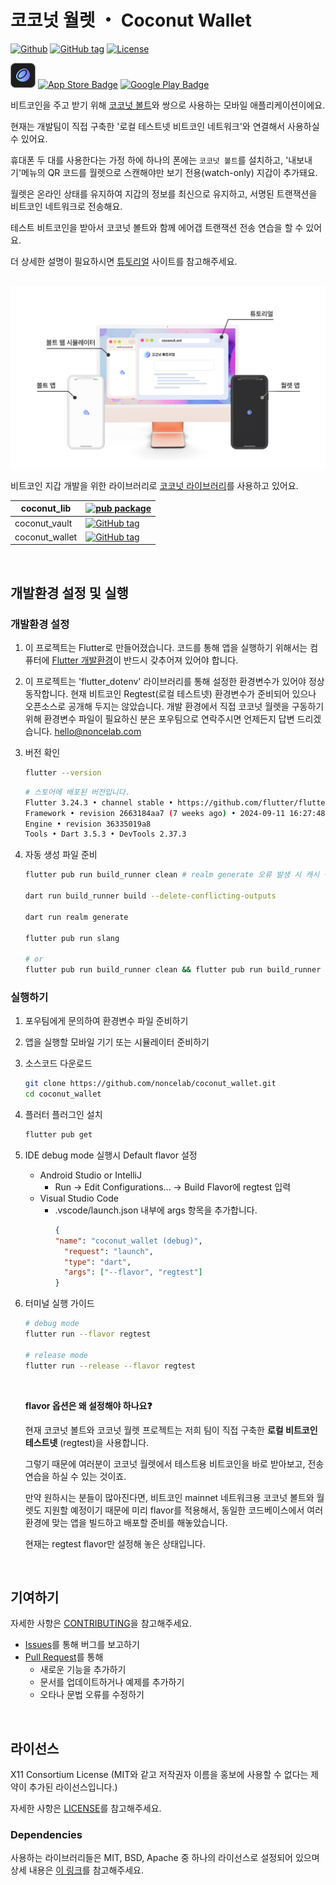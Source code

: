 # 코코넛 월렛 ・ Coconut Wallet

[![Github](https://img.shields.io/badge/github-Noncelab-orange?logo=github&logoColor=white)](https://github.com/noncelab)
[![GitHub tag](https://img.shields.io/badge/dynamic/yaml.svg?url=https://raw.githubusercontent.com/noncelab/coconut_wallet/main/pubspec.yaml&query=$.version&label=Version)](https://github.com/noncelab/coconut_wallet)
[![License](https://img.shields.io/badge/License-X11-green.svg)](https://github.com/noncelab/coconut_wallet/blob/main/LICENSE)

[![Coconut Wallet Logo](./assets/readme/wallet_logo_mainnet.png)]()
[![App Store Badge](./assets/readme/app-store-badge.png)](https://apps.apple.com/app/id6654902298)
[![Google Play Badge](./assets/readme/google-play-badge.png)](https://play.google.com/store/apps/details?id=onl.coconut.wallet.regtest)


비트코인을 주고 받기 위해 [코코넛 볼트](https://github.com/noncelab/coconut_vault)와 쌍으로 사용하는 모바일 애플리케이션이에요.

현재는 개발팀이 직접 구축한 '로컬 테스트넷 비트코인 네트워크'와 연결해서 사용하실 수 있어요.

휴대폰 두 대를 사용한다는 가정 하에 하나의 폰에는 `코코넛 볼트`를 설치하고, '내보내기'메뉴의 QR 코드를 월렛으로 스캔해야만 보기 전용(watch-only) 지갑이 추가돼요. 

월렛은 온라인 상태를 유지하여 지갑의 정보를 최신으로 유지하고, 서명된 트랜잭션을 비트코인 네트워크로 전송해요.

테스트 비트코인을 받아서 코코넛 볼트와 함께 에어갭 트랜잭션 전송 연습을 할 수 있어요.

더 상세한 설명이 필요하시면 [튜토리얼](https://noncelab.gitbook.io/coconut.onl) 사이트를 참고해주세요.

<br/>

<img src="./assets/readme/coconut_universe_mainnet.webp" width="600"/>

<br/>

비트코인 지갑 개발을 위한 라이브러리로 [코코넛 라이브러리](https://pub.dartlang.org/packages/coconut_lib)를 사용하고 있어요.

| coconut_lib         | [![pub package](https://img.shields.io/pub/v/coconut_lib.svg?label=coconut_lib&color=blue)](https://pub.dartlang.org/packages/coconut_lib)                 |
| ---------------- | ------------------------------------------------------------------------------------------------------------------------------------------------- |
| coconut_vault | [![GitHub tag](https://img.shields.io/badge/dynamic/yaml.svg?url=https://raw.githubusercontent.com/noncelab/coconut_vault/main/pubspec.yaml&query=$.version&label=coconut_vault)](https://github.com/noncelab/coconut_vault) |
| coconut_wallet | [![GitHub tag](https://img.shields.io/badge/dynamic/yaml.svg?url=https://raw.githubusercontent.com/noncelab/coconut_wallet/main/pubspec.yaml&query=$.version&label=coconut_wallet)](https://github.com/noncelab/coconut_wallet) |

<br/>

## 개발환경 설정 및 실행

### 개발환경 설정

1. 이 프로젝트는 Flutter로 만들어졌습니다.
코드를 통해 앱을 실행하기 위해서는 컴퓨터에 [Flutter 개발환경](https://docs.flutter.dev/get-started/install)이 반드시 갖추어져 있어야 합니다.

2. 이 프로젝트는 'flutter_dotenv' 라이브러리를 통해 설정한 환경변수가 있어야 정상 동작합니다. 현재 비트코인 Regtest(로컬 테스트넷) 환경변수가 준비되어 있으나 오픈소스로 공개해 두지는 않았습니다. 개발 환경에서 직접 코코넛 월렛을 구동하기 위해 환경변수 파일이 필요하신 분은 포우팀으로 연락주시면 언제든지 답변 드리겠습니다. [hello@noncelab.com](mailto:hello@noncelab.com)

3. 버전 확인
    ```bash
    flutter --version
    ```

    ```bash
    # 스토어에 배포된 버전입니다.
    Flutter 3.24.3 • channel stable • https://github.com/flutter/flutter.git
    Framework • revision 2663184aa7 (7 weeks ago) • 2024-09-11 16:27:48 -0500
    Engine • revision 36335019a8
    Tools • Dart 3.5.3 • DevTools 2.37.3
    ```

4. 자동 생성 파일 준비

   ```bash
   flutter pub run build_runner clean # realm generate 오류 발생 시 캐시 삭제

   dart run build_runner build --delete-conflicting-outputs

   dart run realm generate

   flutter pub run slang

   # or
   flutter pub run build_runner clean && flutter pub run build_runner build --delete-conflicting-outputs && dart run realm generate && flutter pub run slang
   ```

### 실행하기

1. 포우팀에게 문의하여 환경변수 파일 준비하기

2. 앱을 실행할 모바일 기기 또는 시뮬레이터 준비하기

3. 소스코드 다운로드
   ```bash
   git clone https://github.com/noncelab/coconut_wallet.git
   cd coconut_wallet
   ```

4. 플러터 플러그인 설치
   ```bash
   flutter pub get
   ```

5. IDE debug mode 실행시 Default flavor 설정
    * Android Studio or IntelliJ 
        *  Run -> Edit Configurations... -> Build Flavor에 regtest 입력
    * Visual Studio Code
        * .vscode/launch.json 내부에 args 항목을 추가합니다.
          ```json
          {
          "name": "coconut_wallet (debug)",
            "request": "launch",
            "type": "dart",
            "args": ["--flavor", "regtest"]
          }
          ```
6. 터미널 실행 가이드
    ```bash
    # debug mode
    flutter run --flavor regtest

    # release mode
    flutter run --release --flavor regtest
    ```

    <br />

    **flavor 옵션은 왜 설정해야 하나요❓**
        
    현재 코코넛 볼트와 코코넛 월렛 프로젝트는 저희 팀이 직접 구축한 **로컬 비트코인 테스트넷** (regtest)을 사용합니다. 

    그렇기 때문에 여러분이 코코넛 월렛에서 테스트용 비트코인을 바로 받아보고, 전송 연습을 하실 수 있는 것이죠.

    만약 원하시는 분들이 많아진다면, 비트코인 mainnet 네트워크용 코코넛 볼트와 월렛도 지원할 예정이기 때문에 미리 flavor를 적용해서, 동일한 코드베이스에서 여러 환경에 맞는 앱을 빌드하고 배포할 준비를 해놓았습니다.
        
    현재는 regtest flavor만 설정해 놓은 상태입니다.

<br/>

## 기여하기

자세한 사항은 [CONTRIBUTING](https://github.com/noncelab/coconut_wallet/blob/main/CONTRIBUTING.md)을 참고해주세요.

* [Issues](https://github.com/noncelab/coconut_wallet/issues)를 통해 버그를 보고하기
* [Pull Request](https://github.com/noncelab/coconut_wallet/pulls)를 통해
    * 새로운 기능을 추가하기
    * 문서를 업데이트하거나 예제를 추가하기
    * 오타나 문법 오류를 수정하기

<br/>

## 라이선스
X11 Consortium License (MIT와 같고 저작권자 이름을 홍보에 사용할 수 없다는 제약이 추가된 라이선스입니다.)

자세한 사항은 [LICENSE](https://github.com/noncelab/coconut_wallet/blob/main/LICENSE)를 참고해주세요.

### Dependencies
사용하는 라이브러리들은 MIT, BSD, Apache 중 하나의 라이선스로 설정되어 있으며 상세 내용은 [이 링크](https://github.com/noncelab/coconut_wallet/blob/main/lib/oss_licenses.dart)를 참고해주세요.
